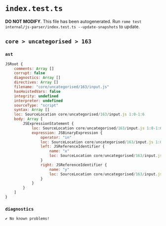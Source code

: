 # `index.test.ts`

**DO NOT MODIFY**. This file has been autogenerated. Run `rome test internal/js-parser/index.test.ts --update-snapshots` to update.

## `core > uncategorised > 163`

### `ast`

```javascript
JSRoot {
	comments: Array []
	corrupt: false
	diagnostics: Array []
	directives: Array []
	filename: "core/uncategorised/163/input.js"
	hasHoistedVars: false
	integrity: undefined
	interpreter: undefined
	sourceType: "script"
	syntax: Array []
	loc: SourceLocation core/uncategorised/163/input.js 1:0-1:6
	body: Array [
		JSExpressionStatement {
			loc: SourceLocation core/uncategorised/163/input.js 1:0-1:6
			expression: JSBinaryExpression {
				operator: "in"
				loc: SourceLocation core/uncategorised/163/input.js 1:0-1:6
				left: JSReferenceIdentifier {
					name: "x"
					loc: SourceLocation core/uncategorised/163/input.js 1:0-1:1 (x)
				}
				right: JSReferenceIdentifier {
					name: "y"
					loc: SourceLocation core/uncategorised/163/input.js 1:5-1:6 (y)
				}
			}
		}
	]
}
```

### `diagnostics`

```
✔ No known problems!

```
